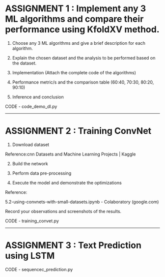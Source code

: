 # ASSIGNMENT 1 : Implement any 3 ML algorithms and compare their performance using KfoldXV method. 

1. Choose any 3 ML algorithms and give a brief description for each algorithm.

2. Explain the chosen dataset and the analysis to be performed based on the dataset.

3. Implementation (Attach the complete code of the algorithms)

4. Performance metric/s and the comparison table (60:40, 70:30, 80:20, 90:10)

5. Inference and conclusion

CODE - code_demo_dl.py

______________________________________________________________________________________________________

# ASSIGNMENT 2 : Training ConvNet
1. Download dataset

Reference:cnn Datasets and Machine Learning Projects | Kaggle

2. Build the network

3. Perform data pre-processing

4. Execute the model and demonstrate the optimizations 

Reference:

5.2-using-convnets-with-small-datasets.ipynb - Colaboratory (google.com)

Record your observations and screenshots of the results.

CODE - training_convet.py

______________________________________________________________________________________________________

# ASSIGNMENT 3 : Text Prediction using LSTM


CODE - sequencec_prediction.py
